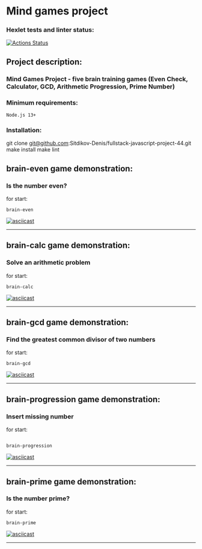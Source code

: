 # Mind games project
### Hexlet tests and linter status:
[![Actions Status](https://github.com/Sitdikov-Denis/fullstack-javascript-project-44/workflows/hexlet-check/badge.svg)](https://github.com/Sitdikov-Denis/fullstack-javascript-project-44/actions)

## Project description:
### Mind Games Project - five brain training games (Even Check, Calculator, GCD, Arithmetic Progression, Prime Number)
### Minimum requirements:
```
Node.js 13+
```

### Installation:
git clone git@github.com:Sitdikov-Denis/fullstack-javascript-project-44.git
make install 
make lint 

## brain-even game demonstration:
### Is the number even?
for start:
```
brain-even
```
[![asciicast](https://asciinema.org/a/ebVNjCs8mxOjzxdg2W4YAUqaf.svg)](https://asciinema.org/a/ebVNjCs8mxOjzxdg2W4YAUqaf)

---

## brain-calc game demonstration:
### Solve an arithmetic problem
for start:
```
brain-calc
```
[![asciicast](https://asciinema.org/a/gYhG4zuCcyXcLuMdqCUAsY3ls.svg)](https://asciinema.org/a/gYhG4zuCcyXcLuMdqCUAsY3ls)

---

## brain-gcd game demonstration:
### Find the greatest common divisor of two numbers
for start:
```
brain-gcd 
```
[![asciicast](https://asciinema.org/a/NkVB5QbHN7nM3M9OzgF02vFgx.svg)](https://asciinema.org/a/NkVB5QbHN7nM3M9OzgF02vFgx)

---

## brain-progression game demonstration:
### Insert missing number
for start:
```

brain-progression
```
[![asciicast](https://asciinema.org/a/vXVwgh2CrCl7srfDNBfCReL7N.svg)](https://asciinema.org/a/vXVwgh2CrCl7srfDNBfCReL7N)

---

## brain-prime game demonstration:
### Is the number prime?
for start:
```
brain-prime
```
[![asciicast](https://asciinema.org/a/ZXhpzUNnSQnZvfbRbuuElFeL5.svg)](https://asciinema.org/a/ZXhpzUNnSQnZvfbRbuuElFeL5)

---